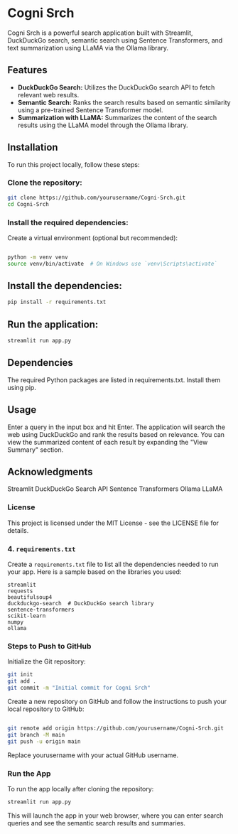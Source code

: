 # Cogni Srch

Cogni Srch is a powerful search application built with Streamlit, DuckDuckGo search, semantic search using Sentence Transformers, and text summarization using LLaMA via the Ollama library.

## Features

- **DuckDuckGo Search:** Utilizes the DuckDuckGo search API to fetch relevant web results.
- **Semantic Search:** Ranks the search results based on semantic similarity using a pre-trained Sentence Transformer model.
- **Summarization with LLaMA:** Summarizes the content of the search results using the LLaMA model through the Ollama library.

## Installation

To run this project locally, follow these steps:

### **Clone the repository:**

   ```bash
   git clone https://github.com/yourusername/Cogni-Srch.git
   cd Cogni-Srch
   ```

### Install the required dependencies:

   Create a virtual environment (optional but recommended):

```bash

python -m venv venv
source venv/bin/activate  # On Windows use `venv\Scripts\activate`
```

## Install the dependencies:

``` bash
pip install -r requirements.txt
```

## Run the application:

``` bash
streamlit run app.py
```

## Dependencies
The required Python packages are listed in requirements.txt. Install them using pip.

## Usage
   Enter a query in the input box and hit Enter.
   The application will search the web using DuckDuckGo and rank the results based on relevance.
   You can view the summarized content of each result by expanding the "View Summary" section.

## Acknowledgments
Streamlit
DuckDuckGo Search API
Sentence Transformers
Ollama LLaMA

### License
This project is licensed under the MIT License - see the LICENSE file for details.


### 4. `requirements.txt`

Create a `requirements.txt` file to list all the dependencies needed to run your app. Here is a sample based on the libraries you used:

```plaintext
streamlit
requests
beautifulsoup4
duckduckgo-search  # DuckDuckGo search library
sentence-transformers
scikit-learn
numpy
ollama
``` 
### Steps to Push to GitHub
Initialize the Git repository:

``` bash
git init
git add .
git commit -m "Initial commit for Cogni Srch"
``` 
Create a new repository on GitHub and follow the instructions to push your local repository to GitHub:

``` bash

git remote add origin https://github.com/yourusername/Cogni-Srch.git
git branch -M main
git push -u origin main
``` 
Replace yourusername with your actual GitHub username.

### Run the App
To run the app locally after cloning the repository:

``` bash
streamlit run app.py
``` 
This will launch the app in your web browser, where you can enter search queries and see the semantic search results and summaries.
